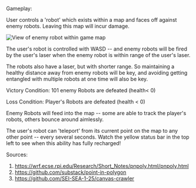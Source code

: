 Gameplay:

User controls a 'robot' which exists within a map and faces off against enemy robots. Leaving this map will incur damage. 

![View of enemy robot within game map](https://i.imgur.com/xSX8XPX.png)


The user's robot is controlled with WASD -- and enemy robots will be fired by the user's laser when the enemy robot is within range of the user's laser. 

The robots also have a laser, but with shorter range. So maintaining a healthy distance away from enemy robots will be key, and avoiding getting entangled with multiple robots at one time will also be key.

Victory Condition: 101 enemy Robots are defeated (health< 0)

Loss Condition: Player's Robots are defeated (health < 0)

Enemy Robots will feed into the map -- some are able to track the player's robots, others bounce around aimlessly. 

The user's robot can 'teleport' from its current point on the map to any other point -- every several seconds. Watch the yellow status bar in the top left to see when this ability has fully recharged!

Sources:

1. https://wrf.ecse.rpi.edu/Research/Short_Notes/pnpoly.html/pnpoly.html
2. https://github.com/substack/point-in-polygon
3. https://github.com/SEI-SEA-1-25/canvas-crawler
